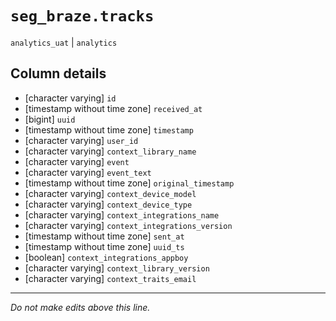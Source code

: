 # `seg_braze.tracks`
`analytics_uat` | `analytics`

## Column details
* [character varying] `id`
* [timestamp without time zone] `received_at`
* [bigint]    `uuid`
* [timestamp without time zone] `timestamp`
* [character varying] `user_id`
* [character varying] `context_library_name`
* [character varying] `event`
* [character varying] `event_text`
* [timestamp without time zone] `original_timestamp`
* [character varying] `context_device_model`
* [character varying] `context_device_type`
* [character varying] `context_integrations_name`
* [character varying] `context_integrations_version`
* [timestamp without time zone] `sent_at`
* [timestamp without time zone] `uuid_ts`
* [boolean]   `context_integrations_appboy`
* [character varying] `context_library_version`
* [character varying] `context_traits_email`

-------------------------------------------------------------------------------
*Do not make edits above this line.*

